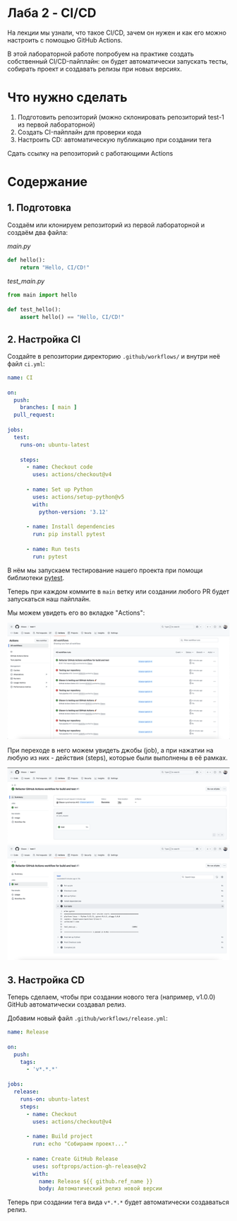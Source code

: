 # Лаба 2 - CI/CD
На лекции мы узнали, что такое CI/CD, зачем он нужен и как его можно настроить с помощью GitHub Actions.

В этой лабораторной работе попробуем на практике создать собственный CI/CD-пайплайн: он будет автоматически запускать тесты, собирать проект и создавать релизы при новых версиях.

# Что нужно сделать
1. Подготовить репозиторий (можно склонировать репозиторий test-1 из первой лабораторной)
2. Создать CI-пайплайн для проверки кода
3. Настроить CD: автоматическую публикацию при создании тега

Сдать ссылку на репозиторий с работающими Actions

# Содержание

## 1. Подготовка
Создаём или клонируем репозиторий из первой лабораторной и создаём два файла:

*main.py*
```python
def hello():
    return "Hello, CI/CD!"
```

*test_main.py*
```python
from main import hello

def test_hello():
    assert hello() == "Hello, CI/CD!"
```

## 2. Настройка CI

Создайте в репозитории директорию `.github/workflows/` и внутри неё файл `ci.yml`:

```yaml
name: CI

on:
  push:
    branches: [ main ]
  pull_request:

jobs:
  test:
    runs-on: ubuntu-latest

    steps:
      - name: Checkout code
        uses: actions/checkout@v4

      - name: Set up Python
        uses: actions/setup-python@v5
        with:
          python-version: '3.12'

      - name: Install dependencies
        run: pip install pytest

      - name: Run tests
        run: pytest
```

В нём мы запускаем тестирование нашего проекта при помощи библиотеки [pytest](https://docs.pytest.org/en/stable).

Теперь при каждом коммите в `main` ветку или создании любого PR будет запускаться наш пайплайн.

Мы можем увидеть его во вкладке "Actions":

<img src="images/actions.png">

При переходе в него можем увидеть джобы (job), а при нажатии на любую из них - действия (steps), которые были выполнены в её рамках.

<img src="images/jobs.png">

<img src="images/steps.png">

## 3. Настройка CD

Теперь сделаем, чтобы при создании нового тега (например, v1.0.0) GitHub автоматически создавал релиз.

Добавим новый файл `.github/workflows/release.yml`:

```yaml
name: Release

on:
  push:
    tags:
      - 'v*.*.*'

jobs:
  release:
    runs-on: ubuntu-latest
    steps:
      - name: Checkout
        uses: actions/checkout@v4

      - name: Build project
        run: echo "Собираем проект..."

      - name: Create GitHub Release
        uses: softprops/action-gh-release@v2
        with:
          name: Release ${{ github.ref_name }}
          body: Автоматический релиз новой версии
```

Теперь при создании тега вида `v*.*.*` будет автоматически создаваться релиз.
